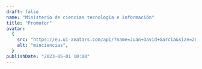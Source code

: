 ```yaml
---
draft: false
name: "Ministerio de ciencias tecnologia e información"
title: "Promotor"
avatar:
  {
    src: "https://eu.ui-avatars.com/api/?name=Juan+David+Garcia&size=280",
    alt: "minciencias",
  }
publishDate: "2023-05-01 10:00"
---
```

